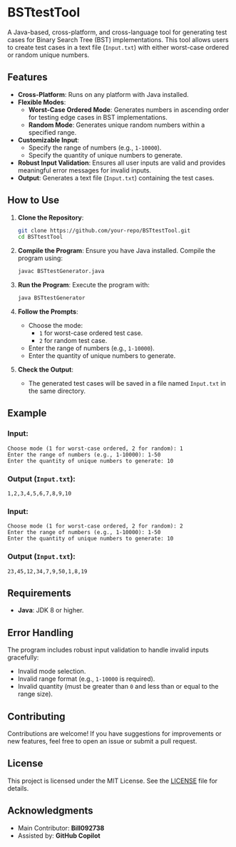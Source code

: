 # BSTtestTool

A Java-based, cross-platform, and cross-language tool for generating test cases for Binary Search Tree (BST) implementations. This tool allows users to create test cases in a text file (`Input.txt`) with either worst-case ordered or random unique numbers.

## Features

- **Cross-Platform**: Runs on any platform with Java installed.
- **Flexible Modes**:
  - **Worst-Case Ordered Mode**: Generates numbers in ascending order for testing edge cases in BST implementations.
  - **Random Mode**: Generates unique random numbers within a specified range.
- **Customizable Input**:
  - Specify the range of numbers (e.g., `1-10000`).
  - Specify the quantity of unique numbers to generate.
- **Robust Input Validation**: Ensures all user inputs are valid and provides meaningful error messages for invalid inputs.
- **Output**: Generates a text file (`Input.txt`) containing the test cases.

## How to Use

1. **Clone the Repository**:
   ```bash
   git clone https://github.com/your-repo/BSTtestTool.git
   cd BSTtestTool
   ```

2. **Compile the Program**:
   Ensure you have Java installed. Compile the program using:
   ```bash
   javac BSTtestGenerator.java
   ```

3. **Run the Program**:
   Execute the program with:
   ```bash
   java BSTtestGenerator
   ```

4. **Follow the Prompts**:
   - Choose the mode:
     - `1` for worst-case ordered test case.
     - `2` for random test case.
   - Enter the range of numbers (e.g., `1-10000`).
   - Enter the quantity of unique numbers to generate.

5. **Check the Output**:
   - The generated test cases will be saved in a file named `Input.txt` in the same directory.

## Example

### Input:
```
Choose mode (1 for worst-case ordered, 2 for random): 1
Enter the range of numbers (e.g., 1-10000): 1-50
Enter the quantity of unique numbers to generate: 10
```

### Output (`Input.txt`):
```
1,2,3,4,5,6,7,8,9,10
```

### Input:
```
Choose mode (1 for worst-case ordered, 2 for random): 2
Enter the range of numbers (e.g., 1-10000): 1-50
Enter the quantity of unique numbers to generate: 10
```

### Output (`Input.txt`):
```
23,45,12,34,7,9,50,1,8,19
```

## Requirements

- **Java**: JDK 8 or higher.

## Error Handling

The program includes robust input validation to handle invalid inputs gracefully:
- Invalid mode selection.
- Invalid range format (e.g., `1-10000` is required).
- Invalid quantity (must be greater than `0` and less than or equal to the range size).

## Contributing

Contributions are welcome! If you have suggestions for improvements or new features, feel free to open an issue or submit a pull request.

## License

This project is licensed under the MIT License. See the [LICENSE](LICENSE) file for details.

## Acknowledgments

- Main Contributor: **Bill092738**
- Assisted by: **GitHub Copilot**